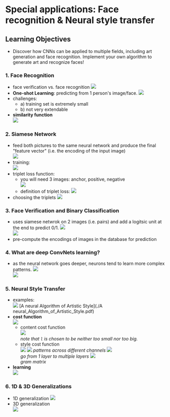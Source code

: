 # Special applications: Face recognition & Neural style transfer 

## Learning Objectives 
* Discover how CNNs can be applied to multiple fields, including art generation and face recognition. Implement your own algorithm to generate art and recognize faces!

### 1. Face Recognition 
* face verification vs. face recognition
![](./img/wk04_face_verification_and_recognition.png)  
* __One-shot Learning__: predicting from 1 person's image/face. 
![](./img/wk04_one_shot.png) 
* challenges: 
	* a) training set is extremely small
	* b) not very extendable
* __similarity function__  
![](./img/wk04_similarity_function.png) 

### 2. Siamese Network 
* feed both pictures to the same neural network and produce the final "feature vector" (i.e. the encoding of the input image)  
![](./img/wk04_siamese_network.png)  
* training:  
![](./img/wk04_siamese_network2.png) 
* triplet loss function: 
	* you will need 3 images: anchor, positive, negative  
	![](./img/wk04_triplet_loss.png) 
	* definition of triplet loss: 
	![](./img/wk04_triplet_loss2.png)  
* choosing the triplets 
![](./img/wk04_triplet_loss3.png)  

### 3. Face Verification and Binary Classification
* uses siamese netwrok on 2 images (i.e. pairs) and add a logitsic unit at the end to predict 0/1. 
![](./img/wk04_sim_bin_classification.png)  
![](./img/wk04_sim_bin_classification2.png)  
* pre-compute the encodings of images in the database for prediction 

### 4. What are deep ConvNets learning? 
* as the neural network goes deeper, neurons tend to learn more complex patterns. 
![](./img/wk04_visualizing_learning.png)  
![](./img/wk04_visualizing_learning2.png)  

### 5. Neural Style Transfer 
* examples:  
![](./img/wk04_neural_style.png) 
[A neural Algorithm of Artistic Style](./A neural_Algorithm_of_Artistic_Style.pdf)  
* __cost function__  
![](./img/wk04_style_transfer_cost.png) 
	* content cost function  
	![](./img/wk04_style_transfer_content_cost.png)  
	_note that `l` is chosen to be neither too small nor too big._
	* style cost function  
	![](./img/wk04_style_transfer_style_cost.png) 
	![](./img/wk04_style_transfer_style_cost2.png)
	_patterns across different channels_
	![](./img/wk04_style_transfer_style_cost3.png)  
	_go from 1 layer to multiple layers_
	![](./img/wk04_style_transfer_style_cost4.png)  
	_gram matrix_
* __learning__  
![](./img/wk04_style_transfer_learning.png)  

### 6. 1D & 3D Generalizations
* 1D generalization
![](./img/wk04_1D_generalization.png)  
* 3D generalization  
![](./img/wk04_3D_generalization.png)  

